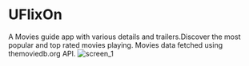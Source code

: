 # UFlixOn
A Movies guide app with various details and trailers.Discover the most popular and top rated movies playing. Movies data fetched using themoviedb.org API.                         ![screen_1](https://user-images.githubusercontent.com/49573131/142770762-5a95afb9-1acf-4033-a4e7-92c7d71fc189.jpg)







